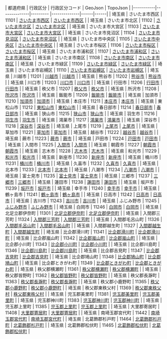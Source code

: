 | 都道府県 | 行政区分 | 行政区分コード | GeoJson | TopoJson |
|-----------|--------------|--------- |--------------|------|------|
| 埼玉県 | さいたま市西区 | 11101 | [さいたま市西区](/geojson/cities/11/11101.json) | [さいたま市西区](/topojson/cities/11/11101.topojson) |
| 埼玉県 | さいたま市北区 | 11102 | [さいたま市北区](/geojson/cities/11/11102.json) | [さいたま市北区](/topojson/cities/11/11102.topojson) |
| 埼玉県 | さいたま市大宮区 | 11103 | [さいたま市大宮区](/geojson/cities/11/11103.json) | [さいたま市大宮区](/topojson/cities/11/11103.topojson) |
| 埼玉県 | さいたま市見沼区 | 11104 | [さいたま市見沼区](/geojson/cities/11/11104.json) | [さいたま市見沼区](/topojson/cities/11/11104.topojson) |
| 埼玉県 | さいたま市中央区 | 11105 | [さいたま市中央区](/geojson/cities/11/11105.json) | [さいたま市中央区](/topojson/cities/11/11105.topojson) |
| 埼玉県 | さいたま市桜区 | 11106 | [さいたま市桜区](/geojson/cities/11/11106.json) | [さいたま市桜区](/topojson/cities/11/11106.topojson) |
| 埼玉県 | さいたま市浦和区 | 11107 | [さいたま市浦和区](/geojson/cities/11/11107.json) | [さいたま市浦和区](/topojson/cities/11/11107.topojson) |
| 埼玉県 | さいたま市南区 | 11108 | [さいたま市南区](/geojson/cities/11/11108.json) | [さいたま市南区](/topojson/cities/11/11108.topojson) |
| 埼玉県 | さいたま市緑区 | 11109 | [さいたま市緑区](/geojson/cities/11/11109.json) | [さいたま市緑区](/topojson/cities/11/11109.topojson) |
| 埼玉県 | さいたま市岩槻区 | 11110 | [さいたま市岩槻区](/geojson/cities/11/11110.json) | [さいたま市岩槻区](/topojson/cities/11/11110.topojson) |
| 埼玉県 | 川越市 | 11201 | [川越市](/geojson/cities/11/11201.json) | [川越市](/topojson/cities/11/11201.topojson) |
| 埼玉県 | 熊谷市 | 11202 | [熊谷市](/geojson/cities/11/11202.json) | [熊谷市](/topojson/cities/11/11202.topojson) |
| 埼玉県 | 川口市 | 11203 | [川口市](/geojson/cities/11/11203.json) | [川口市](/topojson/cities/11/11203.topojson) |
| 埼玉県 | 行田市 | 11206 | [行田市](/geojson/cities/11/11206.json) | [行田市](/topojson/cities/11/11206.topojson) |
| 埼玉県 | 秩父市 | 11207 | [秩父市](/geojson/cities/11/11207.json) | [秩父市](/topojson/cities/11/11207.topojson) |
| 埼玉県 | 所沢市 | 11208 | [所沢市](/geojson/cities/11/11208.json) | [所沢市](/topojson/cities/11/11208.topojson) |
| 埼玉県 | 飯能市 | 11209 | [飯能市](/geojson/cities/11/11209.json) | [飯能市](/topojson/cities/11/11209.topojson) |
| 埼玉県 | 加須市 | 11210 | [加須市](/geojson/cities/11/11210.json) | [加須市](/topojson/cities/11/11210.topojson) |
| 埼玉県 | 本庄市 | 11211 | [本庄市](/geojson/cities/11/11211.json) | [本庄市](/topojson/cities/11/11211.topojson) |
| 埼玉県 | 東松山市 | 11212 | [東松山市](/geojson/cities/11/11212.json) | [東松山市](/topojson/cities/11/11212.topojson) |
| 埼玉県 | 春日部市 | 11214 | [春日部市](/geojson/cities/11/11214.json) | [春日部市](/topojson/cities/11/11214.topojson) |
| 埼玉県 | 狭山市 | 11215 | [狭山市](/geojson/cities/11/11215.json) | [狭山市](/topojson/cities/11/11215.topojson) |
| 埼玉県 | 羽生市 | 11216 | [羽生市](/geojson/cities/11/11216.json) | [羽生市](/topojson/cities/11/11216.topojson) |
| 埼玉県 | 鴻巣市 | 11217 | [鴻巣市](/geojson/cities/11/11217.json) | [鴻巣市](/topojson/cities/11/11217.topojson) |
| 埼玉県 | 深谷市 | 11218 | [深谷市](/geojson/cities/11/11218.json) | [深谷市](/topojson/cities/11/11218.topojson) |
| 埼玉県 | 上尾市 | 11219 | [上尾市](/geojson/cities/11/11219.json) | [上尾市](/topojson/cities/11/11219.topojson) |
| 埼玉県 | 草加市 | 11221 | [草加市](/geojson/cities/11/11221.json) | [草加市](/topojson/cities/11/11221.topojson) |
| 埼玉県 | 越谷市 | 11222 | [越谷市](/geojson/cities/11/11222.json) | [越谷市](/topojson/cities/11/11222.topojson) |
| 埼玉県 | 蕨市 | 11223 | [蕨市](/geojson/cities/11/11223.json) | [蕨市](/topojson/cities/11/11223.topojson) |
| 埼玉県 | 戸田市 | 11224 | [戸田市](/geojson/cities/11/11224.json) | [戸田市](/topojson/cities/11/11224.topojson) |
| 埼玉県 | 入間市 | 11225 | [入間市](/geojson/cities/11/11225.json) | [入間市](/topojson/cities/11/11225.topojson) |
| 埼玉県 | 朝霞市 | 11227 | [朝霞市](/geojson/cities/11/11227.json) | [朝霞市](/topojson/cities/11/11227.topojson) |
| 埼玉県 | 志木市 | 11228 | [志木市](/geojson/cities/11/11228.json) | [志木市](/topojson/cities/11/11228.topojson) |
| 埼玉県 | 和光市 | 11229 | [和光市](/geojson/cities/11/11229.json) | [和光市](/topojson/cities/11/11229.topojson) |
| 埼玉県 | 新座市 | 11230 | [新座市](/geojson/cities/11/11230.json) | [新座市](/topojson/cities/11/11230.topojson) |
| 埼玉県 | 桶川市 | 11231 | [桶川市](/geojson/cities/11/11231.json) | [桶川市](/topojson/cities/11/11231.topojson) |
| 埼玉県 | 久喜市 | 11232 | [久喜市](/geojson/cities/11/11232.json) | [久喜市](/topojson/cities/11/11232.topojson) |
| 埼玉県 | 北本市 | 11233 | [北本市](/geojson/cities/11/11233.json) | [北本市](/topojson/cities/11/11233.topojson) |
| 埼玉県 | 八潮市 | 11234 | [八潮市](/geojson/cities/11/11234.json) | [八潮市](/topojson/cities/11/11234.topojson) |
| 埼玉県 | 富士見市 | 11235 | [富士見市](/geojson/cities/11/11235.json) | [富士見市](/topojson/cities/11/11235.topojson) |
| 埼玉県 | 三郷市 | 11237 | [三郷市](/geojson/cities/11/11237.json) | [三郷市](/topojson/cities/11/11237.topojson) |
| 埼玉県 | 蓮田市 | 11238 | [蓮田市](/geojson/cities/11/11238.json) | [蓮田市](/topojson/cities/11/11238.topojson) |
| 埼玉県 | 坂戸市 | 11239 | [坂戸市](/geojson/cities/11/11239.json) | [坂戸市](/topojson/cities/11/11239.topojson) |
| 埼玉県 | 幸手市 | 11240 | [幸手市](/geojson/cities/11/11240.json) | [幸手市](/topojson/cities/11/11240.topojson) |
| 埼玉県 | 鶴ヶ島市 | 11241 | [鶴ヶ島市](/geojson/cities/11/11241.json) | [鶴ヶ島市](/topojson/cities/11/11241.topojson) |
| 埼玉県 | 日高市 | 11242 | [日高市](/geojson/cities/11/11242.json) | [日高市](/topojson/cities/11/11242.topojson) |
| 埼玉県 | 吉川市 | 11243 | [吉川市](/geojson/cities/11/11243.json) | [吉川市](/topojson/cities/11/11243.topojson) |
| 埼玉県 | ふじみ野市 | 11245 | [ふじみ野市](/geojson/cities/11/11245.json) | [ふじみ野市](/topojson/cities/11/11245.topojson) |
| 埼玉県 | 白岡市 | 11246 | [白岡市](/geojson/cities/11/11246.json) | [白岡市](/topojson/cities/11/11246.topojson) |
| 埼玉県 | 北足立郡伊奈町 | 11301 | [北足立郡伊奈町](/geojson/cities/11/11301.json) | [北足立郡伊奈町](/topojson/cities/11/11301.topojson) |
| 埼玉県 | 入間郡三芳町 | 11324 | [入間郡三芳町](/geojson/cities/11/11324.json) | [入間郡三芳町](/topojson/cities/11/11324.topojson) |
| 埼玉県 | 入間郡毛呂山町 | 11326 | [入間郡毛呂山町](/geojson/cities/11/11326.json) | [入間郡毛呂山町](/topojson/cities/11/11326.topojson) |
| 埼玉県 | 入間郡越生町 | 11327 | [入間郡越生町](/geojson/cities/11/11327.json) | [入間郡越生町](/topojson/cities/11/11327.topojson) |
| 埼玉県 | 比企郡滑川町 | 11341 | [比企郡滑川町](/geojson/cities/11/11341.json) | [比企郡滑川町](/topojson/cities/11/11341.topojson) |
| 埼玉県 | 比企郡嵐山町 | 11342 | [比企郡嵐山町](/geojson/cities/11/11342.json) | [比企郡嵐山町](/topojson/cities/11/11342.topojson) |
| 埼玉県 | 比企郡小川町 | 11343 | [比企郡小川町](/geojson/cities/11/11343.json) | [比企郡小川町](/topojson/cities/11/11343.topojson) |
| 埼玉県 | 比企郡川島町 | 11346 | [比企郡川島町](/geojson/cities/11/11346.json) | [比企郡川島町](/topojson/cities/11/11346.topojson) |
| 埼玉県 | 比企郡吉見町 | 11347 | [比企郡吉見町](/geojson/cities/11/11347.json) | [比企郡吉見町](/topojson/cities/11/11347.topojson) |
| 埼玉県 | 比企郡鳩山町 | 11348 | [比企郡鳩山町](/geojson/cities/11/11348.json) | [比企郡鳩山町](/topojson/cities/11/11348.topojson) |
| 埼玉県 | 比企郡ときがわ町 | 11349 | [比企郡ときがわ町](/geojson/cities/11/11349.json) | [比企郡ときがわ町](/topojson/cities/11/11349.topojson) |
| 埼玉県 | 秩父郡横瀬町 | 11361 | [秩父郡横瀬町](/geojson/cities/11/11361.json) | [秩父郡横瀬町](/topojson/cities/11/11361.topojson) |
| 埼玉県 | 秩父郡皆野町 | 11362 | [秩父郡皆野町](/geojson/cities/11/11362.json) | [秩父郡皆野町](/topojson/cities/11/11362.topojson) |
| 埼玉県 | 秩父郡長瀞町 | 11363 | [秩父郡長瀞町](/geojson/cities/11/11363.json) | [秩父郡長瀞町](/topojson/cities/11/11363.topojson) |
| 埼玉県 | 秩父郡小鹿野町 | 11365 | [秩父郡小鹿野町](/geojson/cities/11/11365.json) | [秩父郡小鹿野町](/topojson/cities/11/11365.topojson) |
| 埼玉県 | 秩父郡東秩父村 | 11369 | [秩父郡東秩父村](/geojson/cities/11/11369.json) | [秩父郡東秩父村](/topojson/cities/11/11369.topojson) |
| 埼玉県 | 児玉郡美里町 | 11381 | [児玉郡美里町](/geojson/cities/11/11381.json) | [児玉郡美里町](/topojson/cities/11/11381.topojson) |
| 埼玉県 | 児玉郡神川町 | 11383 | [児玉郡神川町](/geojson/cities/11/11383.json) | [児玉郡神川町](/topojson/cities/11/11383.topojson) |
| 埼玉県 | 児玉郡上里町 | 11385 | [児玉郡上里町](/geojson/cities/11/11385.json) | [児玉郡上里町](/topojson/cities/11/11385.topojson) |
| 埼玉県 | 大里郡寄居町 | 11408 | [大里郡寄居町](/geojson/cities/11/11408.json) | [大里郡寄居町](/topojson/cities/11/11408.topojson) |
| 埼玉県 | 南埼玉郡宮代町 | 11442 | [南埼玉郡宮代町](/geojson/cities/11/11442.json) | [南埼玉郡宮代町](/topojson/cities/11/11442.topojson) |
| 埼玉県 | 北葛飾郡杉戸町 | 11464 | [北葛飾郡杉戸町](/geojson/cities/11/11464.json) | [北葛飾郡杉戸町](/topojson/cities/11/11464.topojson) |
| 埼玉県 | 北葛飾郡松伏町 | 11465 | [北葛飾郡松伏町](/geojson/cities/11/11465.json) | [北葛飾郡松伏町](/topojson/cities/11/11465.topojson) |
